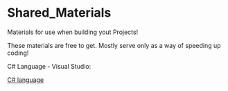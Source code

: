 # Shared_Materials
 Materials for use when building yout Projects!

These materials are free to get.
Mostly serve only as a way of speeding up coding!



C# Language - Visual Studio:

[C# language](https://github.com/Anoarai/Shared_Materials/tree/main/C%23)
